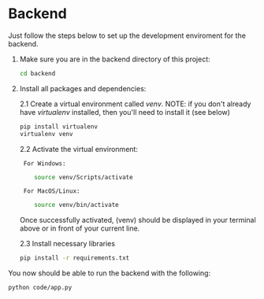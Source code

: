 # Backend

Just follow the steps below to set up the development enviroment for the backend.

1. Make sure you are in the backend directory of this project:

    ```sh
    cd backend
    ```

2. Install all packages and dependencies:

    2.1 Create a virtual environment called *venv*. NOTE: if you don't already have *virtualenv* installed, then you'll need to install it (see below)
    ```sh
    pip install virtualenv
    virtualenv venv
    ```
    2.2 Activate the virtual environment:

        For Windows:
    ```sh
        source venv/Scripts/activate
    ```
        For MacOS/Linux:
    ```sh
        source venv/bin/activate
    ```
    Once successfully activated, (venv) should be displayed in your terminal above or in front of your current line.

    2.3 Install necessary libraries

    ```sh
    pip install -r requirements.txt
    ```

You now should be able to run the backend with the following:
```sh
python code/app.py
```